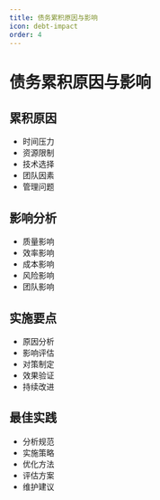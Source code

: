 ```yaml
---
title: 债务累积原因与影响
icon: debt-impact
order: 4
---
```


# 债务累积原因与影响

## 累积原因
- 时间压力
- 资源限制
- 技术选择
- 团队因素
- 管理问题

## 影响分析
- 质量影响
- 效率影响
- 成本影响
- 风险影响
- 团队影响

## 实施要点
- 原因分析
- 影响评估
- 对策制定
- 效果验证
- 持续改进

## 最佳实践
- 分析规范
- 实施策略
- 优化方法
- 评估方案
- 维护建议
